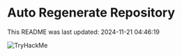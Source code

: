 # Auto Regenerate Repository

This README was last updated: 2024-11-21 04:46:19

 ![TryHackMe](https://tryhackme.com/badge/533634)
